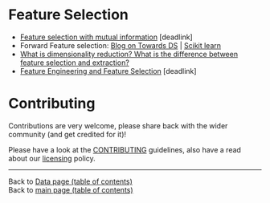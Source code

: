 # Feature Selection

- [Feature selection with mutual information](http://www.simafore.com/blog/bid/105347/Feature-selection-with-mutual-information-Part-2-PCA-disadvantages) [deadlink]
- Forward Feature selection: [Blog on Towards DS](https://towardsdatascience.com/feature-importance-and-forward-feature-selection-752638849962) | [Scikit learn](https://mikulskibartosz.name/forward-feature-selection-in-scikit-learn-f6476e474ddd)
- [What is dimensionality reduction? What is the difference between feature selection and extraction?](https://datascience.stackexchange.com/questions/130/what-is-dimensionality-reduction-what-is-the-difference-between-feature-selecti)
- [Feature Engineering and Feature Selection](https://media.licdn.com/dms/document/C511FAQF45u2wk4WYKQ/feedshare-document-pdf-analyzed/0?e=1570834800&v=beta&t=lNVqtm3JJYvvPHpsl0uc6mZJjVGWgJ8Toz29tNJA4GI) [deadlink]


# Contributing

Contributions are very welcome, please share back with the wider community (and get credited for it)!

Please have a look at the [CONTRIBUTING](../CONTRIBUTING.md) guidelines, also have a read about our [licensing](../LICENSE.md) policy.

---

Back to [Data page (table of contents)](README.md)</br>
Back to [main page (table of contents)](../README.md)